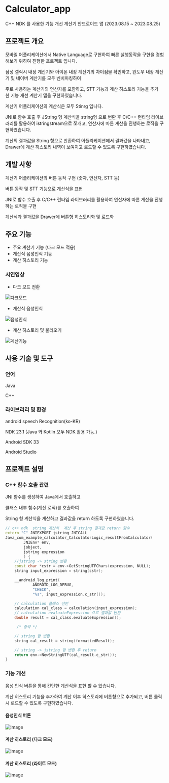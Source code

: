 # Calculator_app
C++ NDK 를 사용한 기능 개선 계산기 안드로이드 앱 (2023.08.15 ~ 2023.08.25)

## 프로젝트 개요

모바일 어플리케이션에서 Native Language로 구현하여 빠른 실행동작을 구현을 경험해보기 위하여 진행한 프로젝트 입니다.

삼성 갤럭시 내장 계산기와 아이폰 내장 계산기의 차이점을 확인하고, 윈도우 내장 계산기 및 네이버 계산기를 모두 벤치마킹하여

주로 사용하는 계산기의 연산자를 포함하고, STT 기능과 계산 히스토리 기능을 추가한 기능 개선 계산기 앱을 구현하였습니다.

계산기 어플리케이션의 계산식은 모두 Stinrg 입니다.

JNI로 함수 호출 후 JString 형 계산식을 string형 으로 변환 후 C/C++ 런타임 라이브러리를 활용하여 istringstream으로 쪼개고, 연산자에 따른 계산을 진행하는 로직을 구현하였습니다.

계산의 결과값을 String 형으로 반환하여 어플리케이션에서 결과값을 나타내고, Drawer에 계산 히스토리 내역이 보여지고 로드할 수 있도록 구현하였습니다.


## 개발 사항

계산기 어플리케이션의 버튼 동작 구현 (숫자, 연산자, STT 등)

버튼 동작 및 STT 기능으로 계산식을 표현

JNI로 함수 호출 후 C/C++ 런타임 라이브러리를 활용하여
연산자에 따른 계산을 진행하는 로직을 구현

계산식과 결과값을 Drawer에 버튼형 히스토리화 및 로드화


## 주요 기능

- 주요 계산기 기능 (다크 모드 적용)
- 계산식 음성인식 기능
- 계산 히스토리 기능


### 시연영상
- 다크 모드 전환
  
![다크모드](https://github.com/Kimdeokryun/Calculator_app/assets/96904134/3d82a389-3c7c-4bf6-bfd6-5c6358dcf608)

  
- 계산식 음성인식
  
![음성인식](https://github.com/Kimdeokryun/Calculator_app/assets/96904134/90ce8c5d-ae98-4fca-8e75-44735ca2dc08)

  
- 계산 히스토리 및 불러오기
  
![계산기능](https://github.com/Kimdeokryun/Calculator_app/assets/96904134/14e67a88-7f50-46fe-9348-0fd30ed5a652)



## 사용 기술 및 도구
### 언어
Java

C++


### 라이브러리 및 환경
android speech Recognition(ko-KR)

NDK 23.1 (Java 와 Kotlin 모두 NDK 활용 가능.)

Android SDK 33

Android Studio


## 프로젝트 설명

### C++ 함수 호출 관련

JNI 함수를 생성하여 Java에서 호출하고

클래스 내부 함수(계산 로직)를 호출하여 

String 형 계산식을 계산하고 결과값을 return 하도록 구현하였습니다.

```c++
// c++ ndk  string 계산식  계산 후 string 결과값 return 함수
extern "C" JNIEXPORT jstring JNICALL
Java_com_example_calculator_CalculatorLogic_resultFromCalculator(
        JNIEnv* env,
        jobject,
        jstring expression
        ) {
    //jstring -> string 변환
    const char *cstr = env->GetStringUTFChars(expression, NULL);
    string input_expression = string(cstr);

    __android_log_print(
            ANDROID_LOG_DEBUG,
            "CHECK",
            "%s", input_expression.c_str());
```
```c++
    // calculation 클래스 선언
    calculation cal_class = calculation(input_expression);
    // calculation evaluateExpression 으로 결과값 반환
    double result = cal_class.evaluateExpression();

     /* 중략 */

    // string 형 변환
    string cal_result = string(formattedResult);

    // string -> jstring 형 변환 후 return
    return env->NewStringUTF(cal_result.c_str());
}
```


### 기능 개선
음성 인식 버튼을 통해 간단한 계산식을 표현 할 수 있습니다.

계산 히스토리 기능을 추가하여 계산 이후 히스토리에 버튼형으로 추가되고, 버튼 클릭 시 로드할 수 있도록 구현하였습니다.

#### 음성인식 버튼
![image](https://github.com/Kimdeokryun/Calculator_app/assets/96904134/55d561e4-f76c-4a5b-9342-95221f7a8eab)


#### 계산 히스토리 (다크 모드)
![image](https://github.com/Kimdeokryun/Calculator_app/assets/96904134/9eb1cc0b-180a-4682-b624-8ac0ca536b92)


#### 계산 히스토리 (라이트 모드)
![image](https://github.com/Kimdeokryun/Calculator_app/assets/96904134/ab4fbbe9-e00d-4985-b9d3-fe396fef158b)


